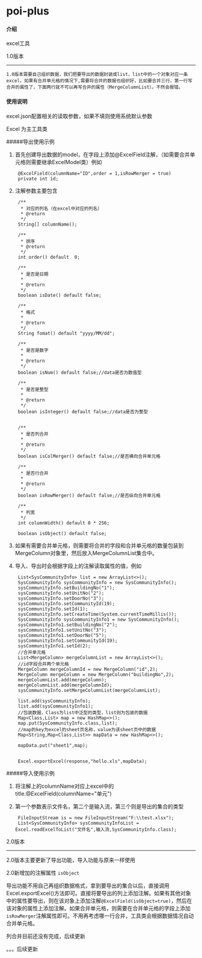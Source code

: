 # poi-plus

#### 介绍
excel工具

1.0版本

----------
	
	1.0版本需要自己组织数据，我们把要导出的数据封装成list，list中的一个对象对应一条excel，如果有合并单元格的情况下,需要将合并的数据也组织好，比如要合并三行，第一行写合并的属性了，下面两行就不可以再写合并的属性（MergeColumnList）。不然会报错。

#### 使用说明
excel.json配置相关的读取参数，如果不填则使用系统默认参数

Excel 为主工具类

#####导出使用示例



1. 首先创建导出数据的model，在字段上添加@ExcelField注解，（如需要合并单元格则需要继承ExcelModel类）例如
		
		@ExcelField(columnName="ID",order = 1,isRowMerger = true)
    	private int id;

2. 注解参数主要包含

		/**
		 * 对应的列名（在excel中对应的列名）
		 * @return
		 */
		String[] columnName();
	
		/**
		 * 排序
		 * @return
		 */
		int order() default  0;
	
		/**
		 * 是否是日期
		 *
		 * @return
		 */
		boolean isDate() default false;
	
		/**
		 * 格式
		 *
		 * @return
		 */
		String fomat() default "yyyy/MM/dd";
	
		/**
		 * 是否是数字
		 *
		 * @return
		 */
		boolean isNum() default false;//data是否为数值型
	
		/**
		 * 是否是整型
		 *
		 * @return
		 */
		boolean isInteger() default false;//data是否为整型
	
	
		/**
		 * 是否列合并
		 *
		 * @return
		 */
		boolean isColMerger() default false;//是否横向合并单元格
	
		/**
		 * 是否行合并
		 *
		 * @return
		 */
		boolean isRowMerger() default false;//是否纵向合并单元格
	
		/**
		 * 列宽
		 */
		int columnWidth() default 0 * 256;

		boolean isObject() default false;

3. 如果有需要合并单元格，则需要将合并的字段和合并单元格的数量包装到MergeColumn对象里，然后放入MergeColumnList集合中。

4. 导入、导出时会根据字段上的注解读取属性的值，例如

		List<SysCommunityInfo> list = new ArrayList<>();
        SysCommunityInfo sysCommunityInfo = new SysCommunityInfo();
        sysCommunityInfo.setBuildingNo("1");
        sysCommunityInfo.setUnitNo("2");
        sysCommunityInfo.setDoorNo("3");
        sysCommunityInfo.setCommunityId(19);
        sysCommunityInfo.setId(1);
        sysCommunityInfo.setCreateTime(System.currentTimeMillis());
        SysCommunityInfo sysCommunityInfo1 = new SysCommunityInfo();
        sysCommunityInfo1.setBuildingNo("2");
        sysCommunityInfo1.setUnitNo("3");
        sysCommunityInfo1.setDoorNo("5");
        sysCommunityInfo1.setCommunityId(19);
        sysCommunityInfo1.setId(2);
        //合并单元格
        List<MergeColumn> mergeColumnList = new ArrayList<>();
		//id字段合并两个单元格
        MergeColumn mergeColumnId = new MergeColumn("id",2);
        MergeColumn mergeColumn = new MergeColumn("buildingNo",2);
        mergeColumnList.add(mergeColumn);
        mergeColumnList.add(mergeColumnId);
        sysCommunityInfo.setMergeColumnList(mergeColumnList);

        list.add(sysCommunityInfo);
        list.add(sysCommunityInfo1);
		//包装数据，Class为list中泛型的类型，list则为包装的数据
        Map<Class,List> map = new HashMap<>();
        map.put(SysCommunityInfo.class,list);
		//map的key为excel的sheet页名称，value为该sheet页中的数据
        Map<String,Map<Class,List>> mapData = new HashMap<>();

        mapData.put("sheet1",map);

		
        Excel.exportExcel(response,"hello.xls",mapData);



#####导入使用示例

1. 将注解上的columnName对应上excel中的title.@ExcelField(columnName="单元")

2. 第一个参数表示文件名，第二个是输入流，第三个则是导出的集合的类型
		
		FileInputStream is = new FileInputStream("F:\\test.xlsx");
		List<SysCommunityInfo> sysCommunityInfoList = Excel.readExcelToList("文件名",输入流,SysCommunityInfo.class);


2.0版本

----------
2.0版本主要更新了导出功能，导入功能与原来一样使用

2.0新增加的注解属性 `isObject`

导出功能不用自己再组织数据格式，拿到要导出的集合以后，直接调用Excel.exportExcel()方法即可。直接将要导出的列上添加注解。如果有其他对象中的属性要导出，则在该对象上添加注解`@ExcelField(isObject=true)`，然后在该对象的属性上添加注解。如果合并单元格，则需要在合并单元格的字段上添加`isRowMerger`注解属性即可。不用再考虑哪一行合并，工具类会根据数据情况自动合并单元格。


列合并目前还没有完成，后续更新


。。。后续更新